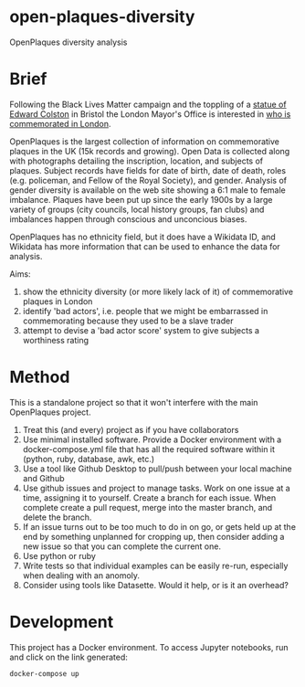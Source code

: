 # open-plaques-diversity
OpenPlaques diversity analysis

# Brief
Following the Black Lives Matter campaign and the toppling of a [statue of Edward Colston](https://en.wikipedia.org/wiki/Statue_of_Edward_Colston) in Bristol the London Mayor's Office is interested in [who is commemorated in London](https://twitter.com/MayorofLondon/status/1270264955200139264]).

OpenPlaques is the largest collection of information on commemorative plaques in the UK (15k records and growing). Open Data is collected along with photographs detailing the inscription, location, and subjects of plaques. Subject records have fields for date of birth, date of death, roles (e.g. policeman, and Fellow of the Royal Society), and gender. Analysis of gender diversity is available on the web site showing a 6:1 male to female imbalance. Plaques have been put up since the early 1900s by a large variety of groups (city councils, local history groups, fan clubs) and imbalances happen through conscious and unconcious biases.

OpenPlaques has no ethnicity field, but it does have a Wikidata ID, and Wikidata has more information that can be used to enhance the data for analysis.

Aims:
1. show the ethnicity diversity (or more likely lack of it) of commemorative plaques in London
2. identify 'bad actors', i.e. people that we might be embarrassed in commemorating because they used to be a slave trader
3. attempt to devise a 'bad actor score' system to give subjects a worthiness rating

# Method
This is a standalone project so that it won't interfere with the main OpenPlaques project.
1. Treat this (and every) project as if you have collaborators
2. Use minimal installed software. Provide a Docker environment with a docker-compose.yml file that has all the required software within it (python, ruby, database, awk, etc.)
3. Use a tool like Github Desktop to pull/push between your local machine and Github
4. Use github issues and project to manage tasks. Work on one issue at a time, assigning it to yourself. Create a branch for each issue. When complete create a pull request, merge into the master branch, and delete the branch.
5. If an issue turns out to be too much to do in on go, or gets held up at the end by something unplanned for cropping up, then consider adding a new issue so that you can complete the current one.
6. Use python or ruby
7. Write tests so that individual examples can be easily re-run, especially when dealing with an anomoly.
8. Consider using tools like Datasette. Would it help, or is it an overhead?

# Development
This project has a Docker environment. To access Jupyter notebooks, run and click on the link generated:
```sh
docker-compose up
```
